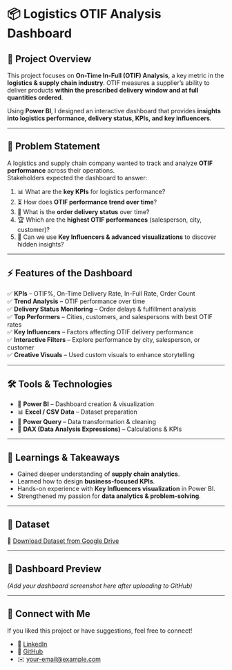 # 📦 Logistics OTIF Analysis Dashboard  

## 📌 Project Overview  
This project focuses on **On-Time In-Full (OTIF) Analysis**, a key metric in the **logistics & supply chain industry**. OTIF measures a supplier’s ability to deliver products **within the prescribed delivery window and at full quantities ordered**.  

Using **Power BI**, I designed an interactive dashboard that provides **insights into logistics performance, delivery status, KPIs, and key influencers**.  

---

## 🎯 Problem Statement  
A logistics and supply chain company wanted to track and analyze **OTIF performance** across their operations.  
Stakeholders expected the dashboard to answer:  

1. 📊 What are the **key KPIs** for logistics performance?  
2. ⏳ How does **OTIF performance trend over time**?  
3. 🚚 What is the **order delivery status** over time?  
4. 🏆 Which are the **highest OTIF performances** (salesperson, city, customer)?  
5. 🔎 Can we use **Key Influencers & advanced visualizations** to discover hidden insights?  

---

## ⚡ Features of the Dashboard  
✅ **KPIs** – OTIF%, On-Time Delivery Rate, In-Full Rate, Order Count  
✅ **Trend Analysis** – OTIF performance over time  
✅ **Delivery Status Monitoring** – Order delays & fulfillment analysis  
✅ **Top Performers** – Cities, customers, and salespersons with best OTIF rates  
✅ **Key Influencers** – Factors affecting OTIF delivery performance  
✅ **Interactive Filters** – Explore performance by city, salesperson, or customer  
✅ **Creative Visuals** – Used custom visuals to enhance storytelling  

---

## 🛠️ Tools & Technologies  
- 📌 **Power BI** – Dashboard creation & visualization  
- 📊 **Excel / CSV Data** – Dataset preparation  
- 🧹 **Power Query** – Data transformation & cleaning  
- 🧠 **DAX (Data Analysis Expressions)** – Calculations & KPIs  

---

## 🚀 Learnings & Takeaways  
- Gained deeper understanding of **supply chain analytics**.  
- Learned how to design **business-focused KPIs**.  
- Hands-on experience with **Key Influencers visualization** in Power BI.  
- Strengthened my passion for **data analytics & problem-solving**.  

---

## 📂 Dataset  
🔗 [Download Dataset from Google Drive](https://drive.google.com/drive/folders/1lE3Z2NFN0zqXplKOfdrBPSHJvCaDO2RS?usp=sharing)  

---

## 📸 Dashboard Preview  
*(Add your dashboard screenshot here after uploading to GitHub)*  

---

## 🤝 Connect with Me  
If you liked this project or have suggestions, feel free to connect!  

- 💼 [LinkedIn](#)  
- 🐙 [GitHub](#)  
- ✉️ your-email@example.com  
